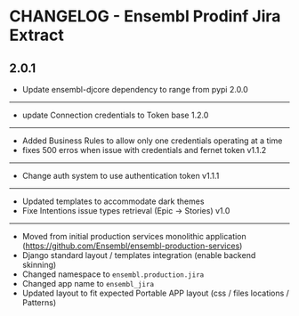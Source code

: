 CHANGELOG - Ensembl Prodinf Jira Extract
========================================

2.0.1
-----
- Update ensembl-djcore dependency to range from pypi
2.0.0
-----
- update Connection credentials to Token base
1.2.0
-----
- Added Business Rules to allow only one credentials operating at a time
- fixes 500 erros when issue with credentials and fernet token
v1.1.2
------
- Change auth system to use authentication token
v1.1.1
------
- Updated templates to accommodate dark themes
- Fixe Intentions issue types retrieval (Epic -> Stories)
v1.0
------
- Moved from initial production services monolithic application (https://github.com/Ensembl/ensembl-production-services)
- Django standard layout / templates integration (enable backend skinning)
- Changed namespace to `ensembl.production.jira` 
- Changed app name to `ensembl_jira` 
- Updated layout to fit expected Portable APP layout (css / files locations / Patterns)
